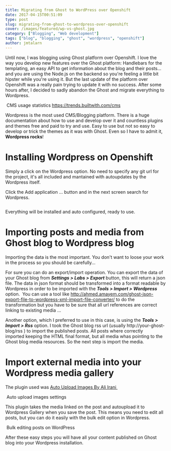 ```yaml
---
title: Migrating from Ghost to WordPress over Openshift
date: 2017-04-15T00:51:09
type: post
slug: migrating-from-ghost-to-wordpress-over-openshift
cover: /images/featured/wp-vs-ghost.jpg
category: ["Blogging", "Web development"]
tags: ["blog", "blogging", "ghost", "wordpress", "openshift"]
author: jmtalarn
---
```


Until now, I was blogging using Ghost platform over Openshift. I love the way you develop new features over the Ghost platform: Handlebars for the templating, an easy API to get information about the blog and their posts... and you are using the Node.js on the backend so you're feeling a little bit hipster while you're using it.<!--more-->
But the last update of the platform over Openshift was a really pain trying to update it with no success. After some hours after, I decided to sadly abandon the Ghost and migrate everything to Wordpress.

<img  src="../images/CMS-technologies-Web-Usage-Statistics-300x229.png" alt="" /> CMS usage statistics https://trends.builtwith.com/cms

Wordpress is the most used CMS/Blogging platform. There is a huge documentation about how to use and develop over it and countless plugins and themes free and paid to try and use. Easy to use but not so easy to develop or trick the themes as it was with Ghost. Even so I have to admit it, **Wordpress rocks**!

<h1>Installing Wordpress on Openshift</h1>
Simply a click on the Wordpress option. No need to specify any git url for the project, it's all included and mantained with autoupdates by the Wordpress itself.

Click the Add application ... button and in the next screen search for Wordpress.

<img class="alignnone size-medium" src="../images/Create-a-New-Application-_-OpenShift-Online-by-Red-Hat-300x196.png" alt="" />

Everything will be installed and auto configured, ready to use.

<h1>Importing posts and media from Ghost blog to Wordpress blog</h1>
Importing the data is the most important. You don't want to loose your work in the process so you should be carefully...

For sure you can do an export/import operation. You can export the data of your Ghost blog from _**Settings &gt; Labs &gt; Export**_ button, this will return a json file. The data in json format should be transformed into a format readable by Wordpress in order to be imported with the _**Tools &gt; Import &gt; Wordpress**_ option.  You can use a tool like <a href="http://ahmed.amayem.com/ghost-json-export-file-to-wordpress-xml-import-file-converter/">http://ahmed.amayem.com/ghost-json-export-file-to-wordpress-xml-import-file-converter/</a> to do the transformation but you have to be sure that all url references are correct linking to existing media ...

Another option, which I preferred to use in this case, is using the _**Tools &gt; Import &gt; Rss**_ option. I took the Ghost blog rss url (usually http://your-ghost-blog/rss ) to import the published posts. All posts where correctly imported keeping the HTML final format, but all media whas pointing to the Ghost blog media resources. So the next step is import the media.

<h1>Import external media into your Wordpress media gallery</h1>
The plugin used was <a href="https://wordpress.org/plugins/auto-upload-images/">Auto Upload Images By Ali Irani </a>

<img  src="../images/Auto-Upload-Images-Settings-&#8249;-web-dev-notes-&#8212;-WordPress-293x300.png" alt="" /> Auto upload images settings

This plugin takes the media linked on the post and autoupload it to Wordpress Gallery when you save the post. This means you need to edit all posts, but you can do it easily with the bulk edit option in Wordpress.

<img  src="../images/Bulk-edit-Posts-&#8249;-web-dev-notes-&#8212;-WordPress-300x191.png" alt="" /> Bulk editing posts on WordPress

After these easy steps you will have all your content published on Ghost blog into your Wordpress installation.
